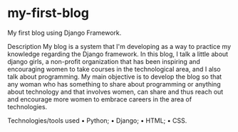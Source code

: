 # my-first-blog
My first blog using Django Framework.

Description
My blog is a system that I'm developing as a way to practice my knowledge regarding the Django framework. In this blog, I talk a little about django girls, a non-profit organization that has been inspiring and encouraging women to take courses in the technological area, and I also talk about programming. My main objective is to develop the blog so that any woman who has something to share about programming or anything about technology and that involves women, can share and thus reach out and encourage more women to embrace careers in the area of technologies.

Technologies/tools used
•	Python;
•	Django;
•	HTML;
•	CSS.

